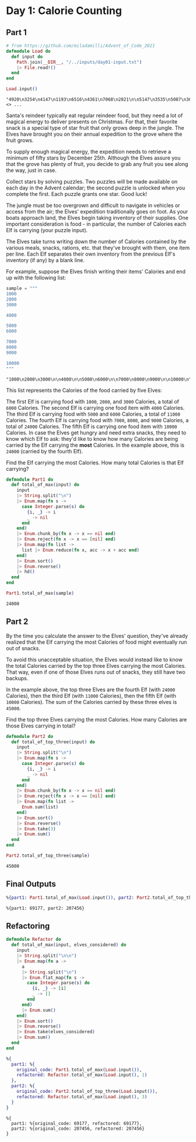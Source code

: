 # Day 1: Calorie Counting

## Part 1

```elixir
# from https://github.com/miladamilli/Advent_of_Code_2021
defmodule Load do
  def input do
    Path.join(__DIR__, "/../inputs/day01-input.txt")
    |> File.read!()
  end
end

Load.input()
```

<!-- livebook:{"output":true} -->

```
"4920\n3254\n4147\n1193\n6516\n4361\n7068\n2021\n\n5147\n3535\n5087\n3676\n2012\n5515\n3254\n6597\n1571\n4836\n2302\n5546\n5926\n\n33932\n34239\n\n2989\n2837\n7396\n1093\n2634\n1270\n5592\n5228\n3083\n5264\n6445\n2625\n\n5939\n1245\n4147\n4351\n2047\n2433\n2041\n6812\n5043\n1363\n3471\n2099\n4456\n\n5249\n5322\n1297\n6462\n3596\n5742\n4119\n4856\n4419\n4071\n1881\n5903\n2574\n\n1983\n10553\n10555\n\n2443\n3676\n8079\n2691\n6848\n4439\n6587\n4672\n5953\n1978\n2141\n\n6699\n8038\n1545\n8160\n2361\n1513\n2444\n2635\n\n2193\n10187\n1997\n7141\n2982\n8262\n3156\n6427\n\n3291\n11556\n8033\n6924\n4059\n11793\n\n4241\n7720\n11519\n1930\n1659\n4582\n\n1167\n7765\n1452\n5466\n2916\n7414\n7644\n7578\n7782\n8510\n\n2055\n4368\n8859\n7446\n4466\n6374\n8121\n4476\n\n19642\n\n19756\n5503\n14960\n\n4799\n5211\n4360\n1295\n3856\n6242\n3197\n6332\n1329\n2584\n6941\n4153\n\n4130\n3289\n9140\n10120\n9562\n2483\n3198\n1540\n\n3764\n6195\n3962\n2765\n3811\n6694\n5667\n1709\n1007\n2703\n3485\n5100\n\n4352\n10564\n2729\n13578\n8897\n1396\n\n1865\n3363\n9827\n5101\n10333\n10859\n9143\n\n4576\n5370\n5898\n3229\n6016\n2574\n6930\n1579\n4669\n4410\n5337\n3386\n4421\n\n13015\n\n1013\n4228\n4247\n7369\n1096\n1950\n1494\n8525\n5925\n\n5823\n10568\n5268\n5641\n8785\n8912\n11094\n\n3701\n7367\n4385\n1044\n6149\n5902\n6205\n5365\n3754\n5535\n1966\n\n4156\n3499\n1315\n6321\n6612\n6275\n5276\n2117\n1091\n6259\n5949\n1402\n5676\n\n2666\n3431\n1510\n1538\n5468\n5875\n2070\n2420\n6821\n5849\n4449\n5432\n\n9337\n9238\n10464\n18552\n\n1056\n1365\n4071\n6581\n8270\n8159\n4364\n10736\n\n13028\n5826\n15980\n1732\n\n4907\n1882\n2683\n4719\n6456\n4857\n3197\n3984\n6449\n1717\n3283\n2715\n2252\n5069\n\n7361\n1862\n2943\n4939\n5375\n3804\n4085\n5671\n1140\n6735\n7910\n\n5454\n7196\n3747\n7054\n6389\n5787\n3422\n8084\n\n1198\n5173\n4483\n5275\n3420\n4796\n1514\n3205\n5510\n4683\n3785\n4222\n2131\n4425\n1931\n\n2594\n5933\n1319\n2874\n4539\n1193\n5652\n3871\n2600\n4212\n2348\n2111\n3311\n1681\n5117\n\n6937\n17934\n17547\n2205\n\n42207\n\n6720\n6831\n6117\n2506\n6390\n4117\n4812\n3119\n1987\n4894\n6729\n2925\n\n1550\n4970\n9656\n2906\n4751\n4784\n3288\n1539\n6215\n\n13027\n7811\n\n13850\n10753\n9981\n6324\n8115\n5881\n\n2785\n3097\n5700\n7471\n2245\n1150\n4556\n4785\n4330\n1712\n2390\n\n7365\n10126\n10230\n1976\n9301\n3661\n4866\n3911\n\n9208\n4236\n\n5215\n4476\n1319\n6105\n2743\n1735\n1610\n4354\n5339\n4826\n1489\n2898\n1072\n3521\n4336\n\n4177\n2762\n2087\n6521\n6893\n3577\n7723\n2294\n2385\n6868\n1147\n\n7065\n4183\n5277\n6239\n4471\n1189\n2783\n5953\n2786\n4267\n\n7666\n6953\n1481\n3649\n1268\n3699\n6362\n8463\n\n1434\n3282\n2479\n4298\n6695\n5707\n4198\n5617\n4400\n2994\n6123\n3441\n3812\n\n1111\n5657\n1365\n1757\n6355\n1177\n8456\n\n11258\n16273\n11668\n\n9867\n4242\n3920\n16447\n\n4729\n2607\n6532\n18556\n\n4987\n1410\n2881\n1961\n4058\n6807\n8387\n7758\n8795\n1634\n\n5811\n3892\n1859\n5744\n7245\n7066\n7375\n1742\n5995\n4319\n2355\n7222\n\n30020\n4029\n\n2245\n10974\n15372\n11623\n8432\n\n5880\n1996\n1971\n7875\n2174\n2978\n1786\n8332\n4276\n6803\n\n8215\n6053\n8517\n2425\n1812\n2557\n10348\n10246\n\n8700\n4591\n5793\n5434\n1458\n6606\n5761\n1648\n5021\n4404\n\n3989\n2400\n7776\n7197\n7806\n10582\n5900\n2718\n\n6068\n1539\n3141\n1477\n1361\n2208\n5090\n1580\n5947\n5951\n1812\n5378\n5804\n5638\n5312\n\n4474\n\n6360\n4525\n4855\n5021\n2959\n2477\n1713\n4434\n5802\n2204\n3335\n4492\n5826\n1206\n\n7145\n13093\n1498\n3252\n15314\n\n15174\n16365\n10100\n16604\n\n4036\n2335\n1372\n1133\n2751\n3091\n6276\n5167\n3319\n4853\n4026\n2350\n3211\n6027\n\n11739\n7968\n6276\n8105\n3422\n11562\n8058\n\n2984\n3205\n5476\n4377\n2200\n1591\n2800\n4601\n1739\n1870\n4023\n5599\n4632\n3303\n3697\n\n4576\n9316\n10427\n7702\n9754\n7615\n9315\n4370\n\n2000\n1421\n2054\n2815\n5331\n7931\n2738\n5269\n2244\n6796\n\n6883\n6480\n3511\n3224\n5486\n2885\n3548\n3682\n4470\n3239\n4827\n\n7184\n9580\n1999\n5737\n4811\n8568\n4239\n8467\n4792\n\n5675\n1990\n\n7726\n7866\n7754\n4629\n2569\n1105\n3469\n2908\n4192\n1816\n\n2930\n\n6502\n4540\n7235\n1575\n1751\n3699\n2286\n3611\n2691\n6626\n5485\n\n3321\n2330\n7310\n6679\n4025\n4145\n9370\n6441\n1327\n\n24773\n14248\n13194\n\n9446\n3038\n2831\n8834\n10732\n6122\n4841\n\n4822\n7182\n5859\n5728\n6185\n4275\n1019\n6577\n5643\n3033\n\n5994\n2414\n3017\n5058\n1935\n1636\n1966\n4632\n5037\n5616\n4686\n4674\n\n3106\n3734\n5023\n6156\n1402\n3712\n5019\n2790\n5008\n1117\n4757\n6008\n6083\n6105\n\n4042\n7107\n4882\n6935\n1690\n4427\n2346\n2091\n4643\n7097\n1904\n7194\n\n7018\n9025\n8470\n1859\n6322\n2228\n4829\n8897\n3612\n\n4117\n1656\n4928\n1508\n2667\n5532\n3710\n1773\n2931\n3233\n5294\n4164\n3833\n3720\n\n3205\n4498\n2911\n2405\n3073\n3954\n2897\n1747\n6012\n3894\n1809\n2322\n3037\n5080\n5642\n\n3140\n5499\n5095\n6787\n3287\n3524\n4932\n4821\n1057\n4864\n6707\n7472\n\n5519\n3772\n1426\n4295\n2918\n7749\n5899\n7046\n5555\n2867\n1064\n\n1971\n3997\n5732\n4127\n4844\n2388\n1309\n4246\n2785\n4623\n5799\n1165\n6172\n4262\n\n131" <> ...
```

Santa's reindeer typically eat regular reindeer food, but they need a lot of magical energy to deliver presents on Christmas. For that, their favorite snack is a special type of star fruit that only grows deep in the jungle. The Elves have brought you on their annual expedition to the grove where the fruit grows.

To supply enough magical energy, the expedition needs to retrieve a minimum of fifty stars by December 25th. Although the Elves assure you that the grove has plenty of fruit, you decide to grab any fruit you see along the way, just in case.

Collect stars by solving puzzles. Two puzzles will be made available on each day in the Advent calendar; the second puzzle is unlocked when you complete the first. Each puzzle grants one star. Good luck!

The jungle must be too overgrown and difficult to navigate in vehicles or access from the air; the Elves' expedition traditionally goes on foot. As your boats approach land, the Elves begin taking inventory of their supplies. One important consideration is food - in particular, the number of Calories each Elf is carrying (your puzzle input).

The Elves take turns writing down the number of Calories contained by the various meals, snacks, rations, etc. that they've brought with them, one item per line. Each Elf separates their own inventory from the previous Elf's inventory (if any) by a blank line.

For example, suppose the Elves finish writing their items' Calories and end up with the following list:

```elixir
sample = """
1000
2000
3000

4000

5000
6000

7000
8000
9000

10000
"""
```

<!-- livebook:{"output":true} -->

```
"1000\n2000\n3000\n\n4000\n\n5000\n6000\n\n7000\n8000\n9000\n\n10000\n"
```

This list represents the Calories of the food carried by five Elves:

The first Elf is carrying food with `1000`, `2000`, and `3000` Calories, a total of `6000` Calories.
The second Elf is carrying one food item with `4000` Calories.
The third Elf is carrying food with `5000` and `6000` Calories, a total of `11000` Calories.
The fourth Elf is carrying food with `7000`, `8000`, and `9000` Calories, a total of `24000` Calories.
The fifth Elf is carrying one food item with `10000` Calories.
In case the Elves get hungry and need extra snacks, they need to know which Elf to ask: they'd like to know how many Calories are being carried by the Elf carrying the **most** Calories. In the example above, this is `24000` (carried by the fourth Elf).

Find the Elf carrying the most Calories. How many total Calories is that Elf carrying?

```elixir
defmodule Part1 do
  def total_of_max(input) do
    input
    |> String.split("\n")
    |> Enum.map(fn s ->
      case Integer.parse(s) do
        {i, _} -> i
        _ -> nil
      end
    end)
    |> Enum.chunk_by(fn x -> x == nil end)
    |> Enum.reject(fn x -> x == [nil] end)
    |> Enum.map(fn list ->
      list |> Enum.reduce(fn x, acc -> x + acc end)
    end)
    |> Enum.sort()
    |> Enum.reverse()
    |> hd()
  end
end

Part1.total_of_max(sample)
```

<!-- livebook:{"output":true} -->

```
24000
```

## Part 2

By the time you calculate the answer to the Elves' question, they've already realized that the Elf carrying the most Calories of food might eventually run out of snacks.

To avoid this unacceptable situation, the Elves would instead like to know the total Calories carried by the top three Elves carrying the most Calories. That way, even if one of those Elves runs out of snacks, they still have two backups.

In the example above, the top three Elves are the fourth Elf (with `24000` Calories), then the third Elf (with `11000` Calories), then the fifth Elf (with `10000` Calories). The sum of the Calories carried by these three elves is `45000`.

Find the top three Elves carrying the most Calories. How many Calories are those Elves carrying in total?

```elixir
defmodule Part2 do
  def total_of_top_three(input) do
    input
    |> String.split("\n")
    |> Enum.map(fn s ->
      case Integer.parse(s) do
        {i, _} -> i
        _ -> nil
      end
    end)
    |> Enum.chunk_by(fn x -> x == nil end)
    |> Enum.reject(fn x -> x == [nil] end)
    |> Enum.map(fn list ->
      Enum.sum(list)
    end)
    |> Enum.sort()
    |> Enum.reverse()
    |> Enum.take(3)
    |> Enum.sum()
  end
end

Part2.total_of_top_three(sample)
```

<!-- livebook:{"output":true} -->

```
45000
```

## Final Outputs

```elixir
%{part1: Part1.total_of_max(Load.input()), part2: Part2.total_of_top_three(Load.input())}
```

<!-- livebook:{"output":true} -->

```
%{part1: 69177, part2: 207456}
```

## Refactoring

```elixir
defmodule Refactor do
  def total_of_max(input, elves_considered) do
    input
    |> String.split("\n\n")
    |> Enum.map(fn a ->
      a
      |> String.split("\n")
      |> Enum.flat_map(fn s ->
        case Integer.parse(s) do
          {i, _} -> [i]
          _ -> []
        end
      end)
      |> Enum.sum()
    end)
    |> Enum.sort()
    |> Enum.reverse()
    |> Enum.take(elves_considered)
    |> Enum.sum()
  end
end

%{
  part1: %{
    original_code: Part1.total_of_max(Load.input()),
    refactored: Refactor.total_of_max(Load.input(), 1)
  },
  part2: %{
    original_code: Part2.total_of_top_three(Load.input()),
    refactored: Refactor.total_of_max(Load.input(), 3)
  }
}
```

<!-- livebook:{"output":true} -->

```
%{
  part1: %{original_code: 69177, refactored: 69177},
  part2: %{original_code: 207456, refactored: 207456}
}
```
